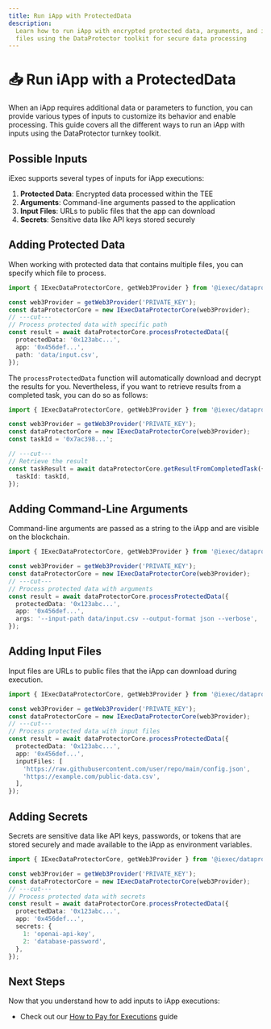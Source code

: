 ```yaml
---
title: Run iApp with ProtectedData
description:
  Learn how to run iApp with encrypted protected data, arguments, and input
  files using the DataProtector toolkit for secure data processing
---
```


# 📥 Run iApp with a ProtectedData

When an iApp requires additional data or parameters to function, you can provide
various types of inputs to customize its behavior and enable processing. This
guide covers all the different ways to run an iApp with inputs using the
DataProtector turnkey toolkit.

## Possible Inputs

iExec supports several types of inputs for iApp executions:

1. **Protected Data**: Encrypted data processed within the TEE
2. **Arguments**: Command-line arguments passed to the application
3. **Input Files**: URLs to public files that the app can download
4. **Secrets**: Sensitive data like API keys stored securely

## Adding Protected Data

When working with protected data that contains multiple files, you can specify
which file to process.

```ts twoslash
import { IExecDataProtectorCore, getWeb3Provider } from '@iexec/dataprotector';

const web3Provider = getWeb3Provider('PRIVATE_KEY');
const dataProtectorCore = new IExecDataProtectorCore(web3Provider);
// ---cut---
// Process protected data with specific path
const result = await dataProtectorCore.processProtectedData({
  protectedData: '0x123abc...',
  app: '0x456def...',
  path: 'data/input.csv',
});
```

The `processProtectedData` function will automatically download and decrypt the
results for you. Nevertheless, if you want to retrieve results from a completed
task, you can do so as follows:

```ts twoslash
import { IExecDataProtectorCore, getWeb3Provider } from '@iexec/dataprotector';

const web3Provider = getWeb3Provider('PRIVATE_KEY');
const dataProtectorCore = new IExecDataProtectorCore(web3Provider);
const taskId = '0x7ac398...';

// ---cut---
// Retrieve the result
const taskResult = await dataProtectorCore.getResultFromCompletedTask({
  taskId: taskId,
});
```

## Adding Command-Line Arguments

Command-line arguments are passed as a string to the iApp and are visible on the
blockchain.

```ts twoslash
import { IExecDataProtectorCore, getWeb3Provider } from '@iexec/dataprotector';

const web3Provider = getWeb3Provider('PRIVATE_KEY');
const dataProtectorCore = new IExecDataProtectorCore(web3Provider);
// ---cut---
// Process protected data with arguments
const result = await dataProtectorCore.processProtectedData({
  protectedData: '0x123abc...',
  app: '0x456def...',
  args: '--input-path data/input.csv --output-format json --verbose',
});
```

## Adding Input Files

Input files are URLs to public files that the iApp can download during
execution.

```ts twoslash
import { IExecDataProtectorCore, getWeb3Provider } from '@iexec/dataprotector';

const web3Provider = getWeb3Provider('PRIVATE_KEY');
const dataProtectorCore = new IExecDataProtectorCore(web3Provider);
// ---cut---
// Process protected data with input files
const result = await dataProtectorCore.processProtectedData({
  protectedData: '0x123abc...',
  app: '0x456def...',
  inputFiles: [
    'https://raw.githubusercontent.com/user/repo/main/config.json',
    'https://example.com/public-data.csv',
  ],
});
```

## Adding Secrets

Secrets are sensitive data like API keys, passwords, or tokens that are stored
securely and made available to the iApp as environment variables.

```ts twoslash
import { IExecDataProtectorCore, getWeb3Provider } from '@iexec/dataprotector';

const web3Provider = getWeb3Provider('PRIVATE_KEY');
const dataProtectorCore = new IExecDataProtectorCore(web3Provider);
// ---cut---
// Process protected data with secrets
const result = await dataProtectorCore.processProtectedData({
  protectedData: '0x123abc...',
  app: '0x456def...',
  secrets: {
    1: 'openai-api-key',
    2: 'database-password',
  },
});
```

## Next Steps

Now that you understand how to add inputs to iApp executions:

- Check out our
  [How to Pay for Executions](/guides/use-iapp/how-to-pay-executions) guide
